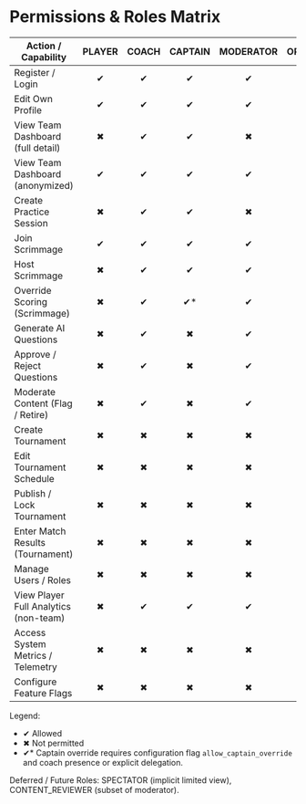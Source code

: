 # Permissions & Roles Matrix

| Action / Capability | PLAYER | COACH | CAPTAIN | MODERATOR | ORGANIZER | ADMIN |
|---------------------|:------:|:-----:|:-------:|:---------:|:---------:|:-----:|
| Register / Login | ✔ | ✔ | ✔ | ✔ | ✔ | ✔ |
| Edit Own Profile | ✔ | ✔ | ✔ | ✔ | ✔ | ✔ |
| View Team Dashboard (full detail) | ✖ | ✔ | ✔ | ✖ | ✖ | ✔ |
| View Team Dashboard (anonymized) | ✔ | ✔ | ✔ | ✔ | ✔ | ✔ |
| Create Practice Session | ✖ | ✔ | ✔ | ✖ | ✖ | ✔ |
| Join Scrimmage | ✔ | ✔ | ✔ | ✔ | ✔ | ✔ |
| Host Scrimmage | ✖ | ✔ | ✔ | ✔ | ✖ | ✔ |
| Override Scoring (Scrimmage) | ✖ | ✔ | ✔* | ✔ | ✖ | ✔ |
| Generate AI Questions | ✖ | ✔ | ✖ | ✔ | ✖ | ✔ |
| Approve / Reject Questions | ✖ | ✔ | ✖ | ✔ | ✖ | ✔ |
| Moderate Content (Flag / Retire) | ✖ | ✔ | ✖ | ✔ | ✖ | ✔ |
| Create Tournament | ✖ | ✖ | ✖ | ✖ | ✔ | ✔ |
| Edit Tournament Schedule | ✖ | ✖ | ✖ | ✖ | ✔ | ✔ |
| Publish / Lock Tournament | ✖ | ✖ | ✖ | ✖ | ✔ | ✔ |
| Enter Match Results (Tournament) | ✖ | ✖ | ✖ | ✖ | ✔ | ✔ |
| Manage Users / Roles | ✖ | ✖ | ✖ | ✖ | ✖ | ✔ |
| View Player Full Analytics (non-team) | ✖ | ✔ | ✔ | ✔ | ✖ | ✔ |
| Access System Metrics / Telemetry | ✖ | ✖ | ✖ | ✖ | ✖ | ✔ |
| Configure Feature Flags | ✖ | ✖ | ✖ | ✖ | ✖ | ✔ |

Legend:
- ✔ Allowed
- ✖ Not permitted
- ✔* Captain override requires configuration flag `allow_captain_override` and coach presence or explicit delegation.

Deferred / Future Roles: SPECTATOR (implicit limited view), CONTENT_REVIEWER (subset of moderator).
